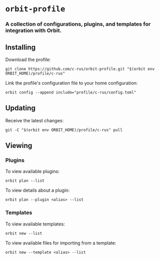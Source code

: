 # `orbit-profile`

### A collection of configurations, plugins, and templates for integration with Orbit.
  
## Installing

Download the profile:

```
git clone https://github.com/c-rus/orbit-profile.git "$(orbit env ORBIT_HOME)/profile/c-rus"
```

Link the profile's configuration file to your home configuration:

```
orbit config --append include="profile/c-rus/config.toml"
```

## Updating

Receive the latest changes:

```
git -C "$(orbit env ORBIT_HOME)/profile/c-rus" pull
```

## Viewing

### Plugins

To view available plugins:

```
orbit plan --list
```

To view details about a plugin:

```
orbit plan --plugin <alias> --list
```

### Templates

To view available templates:

```
orbit new --list
```

To view available files for importing from a template:

```
orbit new --template <alias> --list
```